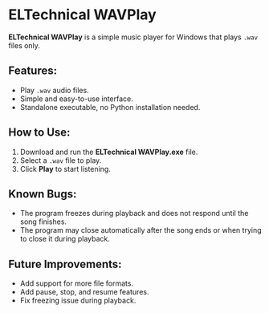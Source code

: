 # ELTechnical WAVPlay

**ELTechnical WAVPlay** is a simple music player for Windows that plays `.wav` files only.

## Features:
- Play `.wav` audio files.
- Simple and easy-to-use interface.
- Standalone executable, no Python installation needed.

## How to Use:
1. Download and run the **ELTechnical WAVPlay.exe** file.
2. Select a `.wav` file to play.
3. Click **Play** to start listening.

## Known Bugs:
- The program freezes during playback and does not respond until the song finishes.
- The program may close automatically after the song ends or when trying to close it during playback.

## Future Improvements:
- Add support for more file formats.
- Add pause, stop, and resume features.
- Fix freezing issue during playback.
